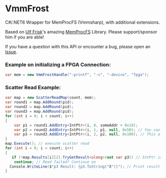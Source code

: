 # VmmFrost
C#/.NET6 Wrapper for MemProcFS (Vmmsharp), with additional extensions.

Based on [Ulf Frisk](https://github.com/ufrisk)'s amazing [MemProcFS](https://github.com/ufrisk/MemProcFS) Library. Please support/sponsor him if you are able!

If you have a question with this API or encounter a bug, please open an [Issue](https://github.com/imerzan/VmmFrost/issues).

### Example on initializing a FPGA Connection:
```csharp
var mem = new VmmFrostHandle("-printf", "-v", "-device", "fpga");
```

### Scatter Read Example:
```csharp
var map = new ScatterReadMap(count, mem);
var round1 = map.AddRound(pid);
var round2 = map.AddRound(pid);
var round3 = map.AddRound(pid);
for (int i = 0; i < count; i++)
{
    var p1 = round1.AddEntry<IntPtr>(i, 0, someAddr + 0x10);
    var p2 = round2.AddEntry<IntPtr>(i, 1, p1, null, 0x50); // You can chain scatter read results between rounds
    var p3 = round3.AddEntry<IntPtr>(i, 2, p2, null, 0x100); // This allows you to read huge chains much more efficiently if you have to do hundreds or thousands of entries
}
map.Execute(); // execute scatter read
for (int i = 0; i < count; i++)
{
   if (!map.Results[i][2].TryGetResult<ulong>(out var p3)) // IntPtr is a substitute for ulong, but with nullptr check
    continue; // Read failed? Continue on
  Console.WriteLine($"p3 Result: {p3.ToString("X")}"); // Print result
}
```
